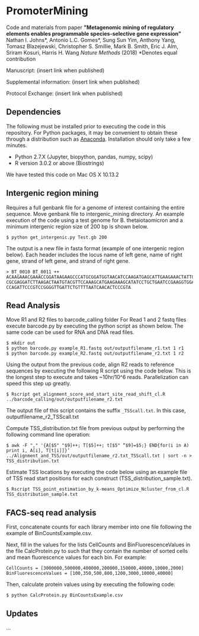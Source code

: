 # PromoterMining

Code and materials from paper **"Metagenomic mining of regulatory elements enables programmable species-selective gene expression"**
Nathan I. Johns*, Antonio L.C. Gomes*, Sung Sun Yim, Anthony Yang, Tomasz Blazejewski, Christopher S. Smillie, Mark B. Smith, Eric J. Alm, Sriram Kosuri, Harris H. Wang
*Nature Methods* (2018)
*Denotes equal contribution

Manuscript: (insert link when published)

Supplemental information: (insert link when published)

Protocol Exchange: (insert link when published)

## Dependencies
The following must be installed prior to executing the code in this repository. For Python packages, it may be convenient to obtain these through a distribution such as [Anaconda](https://www.continuum.io/downloads). Installation should only take a few minutes.
* Python 2.7.X (Jupyter, biopython, pandas, numpy, scipy) 
* R version 3.0.2 or above (Biostrings)

We have tested this code on Mac OS X 10.13.2

## Intergenic region mining
Requires a full genbank file for a genome of interest containing the entire sequence. Move genbank file to intergenic_mining directory. An example execution of the code using a test genome for B. thetaiotaomicron and a minimum intergenic region size of 200 bp is shown below. 
```
$ python get_intergenic.py Test.gb 200
```
The output is a new file in fasta format (example of one intergenic region below). Each header includes the locus name of left gene, name of right gene, strand of left gene, and strand of right gene. 

```
> BT_0010 BT_0011 ++ 
ACAAGAAACGAAACCGGATAAGAAGCCCATGCGGATGGTAACATCCAAGATGAGCATTGAAGAAACTATTGAGGTGCTT
CGCGAGGATCTTAAGACTAATGTACGTTCCAAAGCATGAAGAAAGCATATCCTGCTGAATCCGAAGGTGGAGGGAATGG
CCAGATTCCCGTCCGGGGTTGATTCTGTTTTAATCAACACTCCCGTA
```

## Read Analysis
Move R1 and R2 files to barcode_calling folder For Read 1 and 2 fastq files execute barcode.py by executing the python script as shown below. The same code can be used for RNA and DNA read files. 
```
$ mkdir out
$ python barcode.py example_R1.fastq out/outputfilename_r1.txt 1 r1
$ python barcode.py example_R2.fastq out/outputfilename_r2.txt 1 r2
```
Using the output from the previous code, align R2 reads to reference sequences by executing the following R script using the code below. This is the longest step to execute and takes ~10hr/10^6 reads. Parallelization can speed this step up greatly.
```
$ Rscript get_alignment_score_and_start_site_read_shift_cl.R ../barcode_calling/out/outputfilename_r2.txt 
```
The output file of this script contains the suffix `_TSScall.txt`. In this case, outputfilename_r2_TSScall.txt

Compute TSS_distribution.txt file from previous output by performing the following command line operation:

```
$ awk -F "," '{A[$5" "$9]++; T[$5]++; t[$5" “$9]=$5;} END{for(i in A) print i, A[i], T[t[i]]}’ ../Alignment_and_TSS/out/outputfilename_r2.txt_TSScall.txt | sort -n > TSS_distribution.txt
```

Estimate TSS locations by executing the code below using an example file of TSS read start positions for each construct (TSS_distribution_sample.txt). 

```
$ Rscript TSS_point_estimation_by_k-means_Optimize_Ncluster_from_cl.R TSS_distribution_sample.txt
```

## FACS-seq read analysis
First, concatenate counts for each library member into one file following the example of BinCountsExample.csv.

Next, fill in the values for the lists CellCounts and BinFluorescenceValues in the file CalcProtein.py to such that they contain the number of sorted cells and mean fluorescence values for each bin. For example:
```
CellCounts = [3000000,500000,400000,200000,150000,40000,10000,2000]
BinFluorescenceValues = [100,350,500,800,1200,3000,10000,40000]
```

Then, calculate protein values using by executing the following code:
```
$ python CalcProtein.py BinCountsExample.csv
```

## Updates
...
